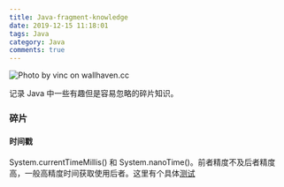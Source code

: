 ```yaml
---
title: Java-fragment-knowledge
date: 2019-12-15 11:18:01
tags: Java
category: Java
comments: true
---
```


![Photo by vinc on wallhaven.cc](/java-konwlege.png)


记录 Java 中一些有趣但是容易忽略的碎片知识。

<!--more-->

### 碎片

#### 时间戳

System.currentTimeMillis() 和 System.nanoTime()。前者精度不及后者精度高，一般高精度时间获取使用后者。这里有个具体[测试](https://blog.csdn.net/elky1982/article/details/4677365)


<center></center>

